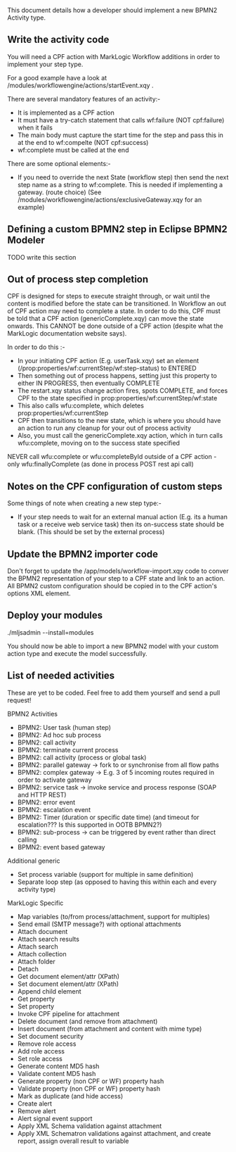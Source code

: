 This document details how a developer should implement a new BPMN2 Activity type.

## Write the activity code

You will need a CPF action with MarkLogic Workflow additions in order to implement your step type.

For a good example have a look at /modules/workflowengine/actions/startEvent.xqy .

There are several mandatory features of an activity:-

- It is implemented as a CPF action
- It must have a try-catch statement that calls wf:failure (NOT cpf:failure) when it fails
- The main body must capture the start time for the step and pass this in at the end to wf:compelte (NOT cpf:success)
- wf:complete must be called at the end

There are some optional elements:-

- If you need to override the next State (workflow step) then send the next step name as a string to wf:complete. This is needed if implementing a gateway. (route choice) (See /modules/workflowengine/actions/exclusiveGateway.xqy for an example)


## Defining a custom BPMN2 step in Eclipse BPMN2 Modeler

TODO write this section

## Out of process step completion

CPF is designed for steps to execute straight through, or wait until the content is modified before the state can
be transitioned. In Workflow an out of CPF action may need to complete a state. In order to do this, CPF must be told
that a CPF action (genericComplete.xqy) can move the state onwards. This CANNOT be done outside of a CPF action (despite
  what the MarkLogic documentation website says).

In order to do this :-
- In your initiating CPF action (E.g. userTask.xqy) set an element (/prop:properties/wf:currentStep/wf:step-status) to ENTERED
- Then something out of process happens, setting just this property to either IN PROGRESS, then eventually COMPLETE
- The restart.xqy status change action fires, spots COMPLETE, and forces CPF to the state specified in prop:properties/wf:currentStep/wf:state
- This also calls wfu:complete, which deletes prop:properties/wf:currentStep
- CPF then transitions to the new state, which is where you should have an action to run any cleanup for your out of process activity
- Also, you must call the genericComplete.xqy action, which in turn calls wfu:complete, moving on to the success state specified

NEVER call wfu:complete or wfu:completeById outside of a CPF action - only wfu:finallyComplete (as done in process POST rest api call)

## Notes on the CPF configuration of custom steps

Some things of note when creating a new step type:-

- If your step needs to wait for an external manual action (E.g. its a human task or a receive web service task) then its on-success state should be blank. (This should be set by the external process)  

## Update the BPMN2 importer code

Don't forget to update the /app/models/workflow-import.xqy code to conver the BPMN2 representation of your step to
a CPF state and link to an action. All BPMN2 custom configuration should be copied in to the CPF action's options XML element.

## Deploy your modules

./mljsadmin --install=modules

You should now be able to import a new BPMN2 model with your custom action type and execute the model successfully.

## List of needed activities

These are yet to be coded. Feel free to add them yourself and send a pull request!

BPMN2 Activities

- BPMN2: User task (human step)
- BPMN2: Ad hoc sub process
- BPMN2: call activity
- BPMN2: terminate current process
- BPMN2: call activity (process or global task)
- BPMN2: parallel gateway -> fork to or synchronise from all flow paths
- BPMN2: complex gateway -> E.g. 3 of 5 incoming routes required in order to activate gateway
- BPMN2: service task -> invoke service and process response (SOAP and HTTP REST)
- BPMN2: error event
- BPMN2: escalation event
- BPMN2: Timer (duration or specific date time) (and timeout for escalation??? Is this supported in OOTB BPMN2?)
- BPMN2: sub-process -> can be triggered by event rather than direct calling
- BPMN2: event based gateway

Additional generic

- Set process variable (support for multiple in same definition)
- Separate loop step (as opposed to having this within each and every activity type)

MarkLogic Specific

- Map variables (to/from process/attachment, support for multiples)
- Send email (SMTP message?) with optional attachments
- Attach document
- Attach search results
- Attach search
- Attach collection
- Attach folder
- Detach
- Get document element/attr (XPath)
- Set document element/attr (XPath)
- Append child element
- Get property
- Set property
- Invoke CPF pipeline for attachment
- Delete document (and remove from attachment)
- Insert document (from attachment and content with mime type)
- Set document security
- Remove role access
- Add role access
- Set role access
- Generate content MD5 hash
- Validate content MD5 hash
- Generate property (non CPF or WF) property hash
- Validate property (non CPF or WF) property hash
- Mark as duplicate (and hide access)
- Create alert
- Remove alert
- Alert signal event support
- Apply XML Schema validation against attachment
- Apply XML Schematron validations against attachment, and create report, assign overall result to variable
